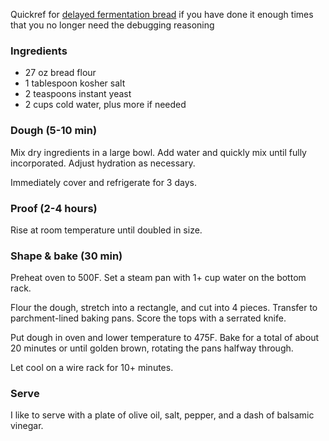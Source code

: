 Quickref for [delayed fermentation bread](pain_lancienne.md) if you have done it enough times that you no longer need the debugging reasoning

### Ingredients

+ 27 oz bread flour
+ 1 tablespoon kosher salt
+ 2 teaspoons instant yeast
+ 2 cups cold water, plus more if needed

### Dough (5-10 min)

Mix dry ingredients in a large bowl. Add water and quickly mix until fully incorporated. Adjust hydration as necessary.

Immediately cover and refrigerate for 3 days.

### Proof (2-4 hours)

Rise at room temperature until doubled in size.

### Shape & bake (30 min)

Preheat oven to 500F. Set a steam pan with 1+ cup water on the bottom rack.

Flour the dough, stretch into a rectangle, and cut into 4 pieces. Transfer to parchment-lined baking pans. Score the tops with a serrated knife.

Put dough in oven and lower temperature to 475F. Bake for a total of about 20 minutes or until golden brown, rotating the pans halfway through.

Let cool on a wire rack for 10+ minutes.

### Serve

I like to serve with a plate of olive oil, salt, pepper, and a dash of balsamic vinegar.
